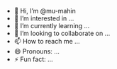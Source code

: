 - 👋 Hi, I’m @mu-mahin
- 👀 I’m interested in ...
- 🌱 I’m currently learning ...
- 💞️ I’m looking to collaborate on ...
- 📫 How to reach me ...
- 😄 Pronouns: ...
- ⚡ Fun fact: ...

<!---
mu-mahin/mu-mahin is a ✨ special ✨ repository because its `README.md` (this file) appears on your GitHub profile.
You can click the Preview link to take a look at your changes.
--->
